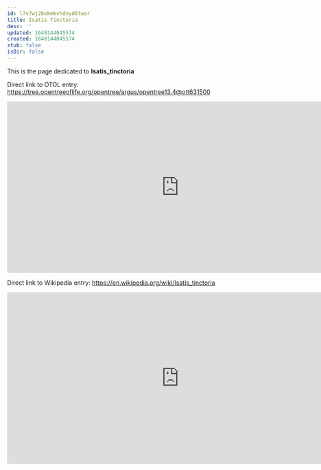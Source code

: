 ```yaml
---
id: l7v7wj2bokmkvhdnyd6twar
title: Isatis Tinctoria
desc: ''
updated: 1648144045574
created: 1648144045574
stub: false
isDir: false
---
```

This is the page dedicated to **Isatis_tinctoria**


Direct link to OTOL entry: https://tree.opentreeoflife.org/opentree/argus/opentree13.4@ott631500



<html>
    <body>
    <iframe src="https://tree.opentreeoflife.org/opentree/argus/opentree13.4@ott631500"
    width="800" height="400" frameborder="0" allowfullscreen> </iframe>
    </body>
</html>
    


Direct link to Wikipedia entry: https://en.wikipedia.org/wiki/Isatis_tinctoria



<html>
    <body>
    <iframe src="https://en.wikipedia.org/wiki/Isatis_tinctoria"
    width="800" height="400" frameborder="0" allowfullscreen> </iframe>
    </body>
</html>
    
